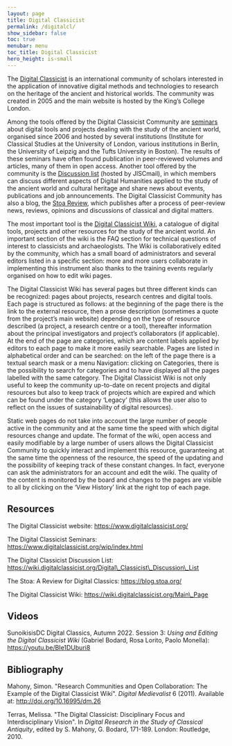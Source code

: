 ```yaml
---
layout: page
title: Digital Classicist
permalink: /digitalcl/
show_sidebar: false
toc: true
menubar: menu
toc_title: Digital Classicist
hero_height: is-small
---
```


The [<u>Digital Classicist</u>](https://www.digitalclassicist.org/) is
an international community of scholars interested in the application of
innovative digital methods and technologies to research on the heritage
of the ancient and historical worlds. The community was created in 2005
and the main website is hosted by the King’s College London.

Among the tools offered by the Digital Classicist Community are
[<u>seminars</u>](https://www.digitalclassicist.org/wip/index.html)
about digital tools and projects dealing with the study of the ancient
world, organised since 2006 and hosted by several institutions
(Institute for Classical Studies at the University of London, various
institutions in Berlin, the University of Leipzig and the Tufts
University in Boston). The results of these seminars have often found
publication in peer-reviewed volumes and articles, many of them in open
access. Another tool offered by the community is the [<u>Discussion
list</u>](https://wiki.digitalclassicist.org/Digital_Classicist_Discussion_List)
(hosted by JISCmail), in which members can discuss different aspects of
Digital Humanities applied to the study of the ancient world and
cultural heritage and share news about events, publications and job
announcements. The Digital Classicist Community has also a blog, the
[<u>Stoa Review</u>](https://blog.stoa.org/), which publishes after a
process of peer-review news, reviews, opinions and discussions of
classical and digital matters.

The most important tool is the [<u>Digital Classicist
Wiki</u>](https://wiki.digitalclassicist.org/Main_Page), a catalogue of
digital tools, projects and other resources for the study of the ancient
world. An important section of the wiki is the FAQ section for technical
questions of interest to classicists and archaeologists. The Wiki is
collaboratively edited by the community, which has a small board of
administrators and several editors listed in a specific section: more
and more users collaborate in implementing this instrument also thanks
to the training events regularly organised on how to edit wiki pages.

The Digital Classicist Wiki has several pages but three different kinds
can be recognized: pages about projects, research centres and digital
tools. Each page is structured as follows: at the beginning of the page
there is the link to the external resource, then a prose description
(sometimes a quote from the project’s main website) depending on the
type of resource described (a project, a research centre or a tool),
thereafter information about the principal investigators and project’s
collaborators (if applicable). At the end of the page are categories,
which are content labels applied by editors to each page to make it more
easily searchable. Pages are listed in alphabetical order and can be
searched: on the left of the page there is a textual search mask or a
menu Navigation: clicking on Categories, there is the possibility to
search for categories and to have displayed all the pages labelled with
the same category. The Digital Classicist Wiki is not only useful to
keep the community up-to-date on recent projects and digital resources
but also to keep track of projects which are expired and which can be
found under the category ‘Legacy’ (this allows the user also to reflect
on the issues of sustainability of digital resources).

Static web pages do not take into account the large number of people
active in the community and at the same time the speed with which
digital resources change and update. The format of the wiki, open access
and easily modifiable by a large number of users allows the Digital
Classicist Community to quickly interact and implement this resource,
guaranteeing at the same time the openness of the resource, the speed of
the updating and the possibility of keeping track of these constant
changes. In fact, everyone can ask the administrators for an account and
edit the wiki. The quality of the content is monitored by the board and
changes to the pages are visible to all by clicking on the ‘View
History’ link at the right top of each page.

## Resources

The Digital Classicist website:
[<u>https://www.digitalclassicist.org/</u>](https://www.digitalclassicist.org/)

The Digital Classicist Seminars:
[<u>https://www.digitalclassicist.org/wip/index.html</u>](https://www.digitalclassicist.org/wip/index.html)

The Digital Classicist Discussion List:
[<u>https://wiki.digitalclassicist.org/Digital\_Classicist\_Discussion\_List</u>](https://wiki.digitalclassicist.org/Digital_Classicist_Discussion_List)

The Stoa: A Review for Digital Classics:
[<u>https://blog.stoa.org/</u>](https://blog.stoa.org/)

The Digital Classicist Wiki:
[<u>https://wiki.digitalclassicist.org/Main\_Page</u>](https://wiki.digitalclassicist.org/Main_Page)

## Videos

SunoikisisDC Digital Classics, Autumn 2022. Session 3: *Using and
Editing the Digital Classicist Wiki* (Gabriel Bodard, Rosa Lorito,
Paolo Monella):
[<u>https://youtu.be/BIe1DUburi8</u>](https://youtu.be/BIe1DUburi8)

## Bibliography

Mahony, Simon. "Research Communities and Open Collaboration:
The Example of the Digital Classicist Wiki". *Digital Medievalist* 6 (2011).
Available at:
[<u>http://doi.org/10.16995/dm.26</u>](http://doi.org/10.16995/dm.26)

Terras, Melissa. "The Digital Classicist: Disciplinary Focus and
Interdisciplinary Vision". In *Digital Research in
the Study of Classical Antiquity*, edited by S. Mahony, G. Bodard, 171-189. London: Routledge, 2010.

